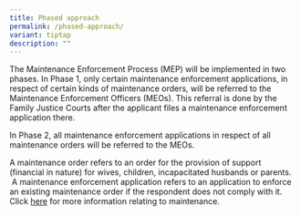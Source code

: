 ```yaml
---
title: Phased approach
permalink: /phased-approach/
variant: tiptap
description: ""
---
```

<p>The Maintenance Enforcement Process (MEP) will be implemented in two phases.
In Phase 1, only certain maintenance enforcement applications, in respect
of certain kinds of maintenance orders, will be referred to the Maintenance
Enforcement Officers (MEOs). This referral is done by the Family Justice
Courts after the applicant files a maintenance enforcement application
there.</p>
<p>In Phase 2, all maintenance enforcement applications in respect of all
maintenance orders will be referred to the MEOs.</p>
<p>A maintenance order refers to an order for the provision of support (financial
in nature) for wives, children, incapacitated husbands or parents. &nbsp;A
maintenance enforcement application refers to an application to enforce
an existing maintenance order if the respondent does not comply with it.
Click <a href="https://www.judiciary.gov.sg/family/maintenance" rel="noopener nofollow" target="_blank">here</a>&nbsp;for
more information relating to maintenance.</p>
<p></p>
